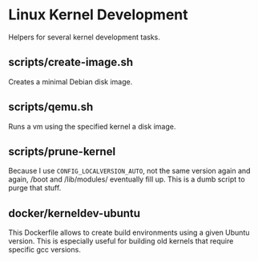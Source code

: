 # Linux Kernel Development

Helpers for several kernel development tasks.

## scripts/create-image.sh

Creates a minimal Debian disk image.

## scripts/qemu.sh

Runs a vm using the specified kernel a disk image.

## scripts/prune-kernel

Because I use `CONFIG_LOCALVERSION_AUTO`, not the same version again and again,
/boot and /lib/modules/ eventually fill up. This is a dumb script to purge that
stuff.

## docker/kerneldev-ubuntu

This Dockerfile allows to create build environments using a given Ubuntu
version. This is especially useful for building old kernels that require
specific gcc versions.
